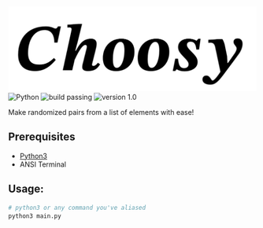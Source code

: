 ![Choosy logo](./choosy.png)
![Python](https://img.shields.io/badge/python-3670A0?style=for-the-badge&logo=python&logoColor=ffdd54)
![build passing](https://img.shields.io/badge/build-passing-green)
![version 1.0](https://img.shields.io/badge/version-1.0-purple)

Make randomized pairs from a list of elements with ease!

## Prerequisites
- [Python3](https://www.python.org/)
- ANSI Terminal

## Usage:
```bash
# python3 or any command you've aliased
python3 main.py
```